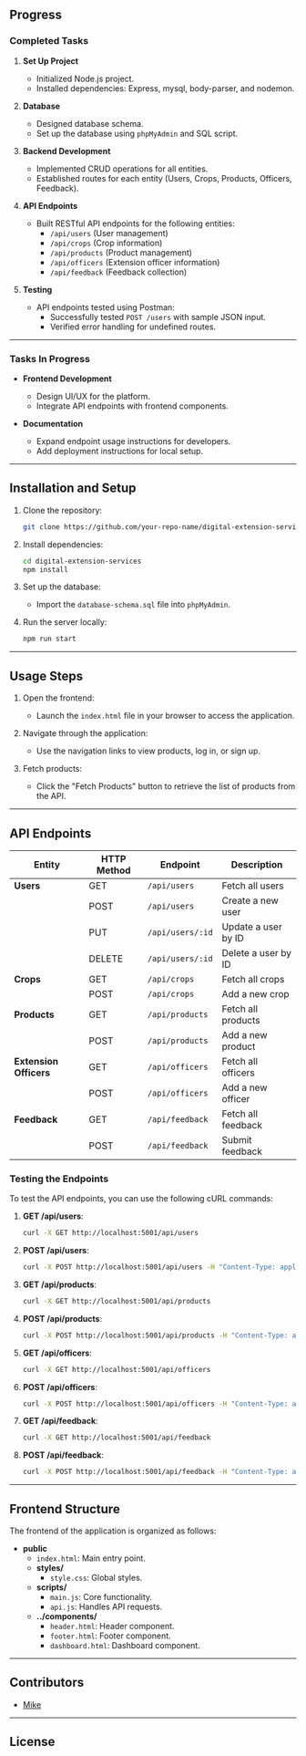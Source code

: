 ## Progress

### Completed Tasks

1. **Set Up Project**
   - Initialized Node.js project.
   - Installed dependencies: Express, mysql, body-parser, and nodemon.

2. **Database**
   - Designed database schema.
   - Set up the database using `phpMyAdmin` and SQL script.

3. **Backend Development**
   - Implemented CRUD operations for all entities.
   - Established routes for each entity (Users, Crops, Products, Officers, Feedback).

4. **API Endpoints**
   - Built RESTful API endpoints for the following entities:
     - `/api/users` (User management)
     - `/api/crops` (Crop information)
     - `/api/products` (Product management)
     - `/api/officers` (Extension officer information)
     - `/api/feedback` (Feedback collection)

5. **Testing**
   - API endpoints tested using Postman:
     - Successfully tested `POST /users` with sample JSON input.
     - Verified error handling for undefined routes.

---

### Tasks In Progress

- **Frontend Development**
  - Design UI/UX for the platform.
  - Integrate API endpoints with frontend components.

- **Documentation**
  - Expand endpoint usage instructions for developers.
  - Add deployment instructions for local setup.

---

## Installation and Setup

1. Clone the repository:
   ```bash
   git clone https://github.com/your-repo-name/digital-extension-services.git
   ```

2. Install dependencies:
   ```bash
   cd digital-extension-services
   npm install
   ```

3. Set up the database:
   - Import the `database-schema.sql` file into `phpMyAdmin`.

4. Run the server locally:
   ```bash
   npm run start
   ```

---

## Usage Steps

1. Open the frontend:
   - Launch the `index.html` file in your browser to access the application.

2. Navigate through the application:
   - Use the navigation links to view products, log in, or sign up.

3. Fetch products:
   - Click the "Fetch Products" button to retrieve the list of products from the API.

---

## API Endpoints

| Entity              | HTTP Method | Endpoint                   | Description                     |
|---------------------|-------------|----------------------------|---------------------------------|
| **Users**           | GET         | `/api/users`              | Fetch all users                |
|                     | POST        | `/api/users`              | Create a new user              |
|                     | PUT         | `/api/users/:id`          | Update a user by ID            |
|                     | DELETE      | `/api/users/:id`          | Delete a user by ID            |
| **Crops**           | GET         | `/api/crops`              | Fetch all crops                |
|                     | POST        | `/api/crops`              | Add a new crop                 |
| **Products**        | GET         | `/api/products`           | Fetch all products             |
|                     | POST        | `/api/products`           | Add a new product              |
| **Extension Officers** | GET      | `/api/officers`           | Fetch all officers             |
|                     | POST        | `/api/officers`           | Add a new officer              |
| **Feedback**        | GET         | `/api/feedback`           | Fetch all feedback             |
|                     | POST        | `/api/feedback`           | Submit feedback                |

### Testing the Endpoints

To test the API endpoints, you can use the following cURL commands:

1. **GET /api/users**:
   ```sh
   curl -X GET http://localhost:5001/api/users
   ```

2. **POST /api/users**:
   ```sh
   curl -X POST http://localhost:5001/api/users -H "Content-Type: application/json" -d '{"name": "John Doe", "email": "john@example.com", "password": "password123"}'
   ```

3. **GET /api/products**:
   ```sh
   curl -X GET http://localhost:5001/api/products
   ```

4. **POST /api/products**:
   ```sh
   curl -X POST http://localhost:5001/api/products -H "Content-Type: application/json" -d '{"name": "Maize", "description": "Rainy season crop", "price": 100.50}'
   ```

5. **GET /api/officers**:
   ```sh
   curl -X GET http://localhost:5001/api/officers
   ```

6. **POST /api/officers**:
   ```sh
   curl -X POST http://localhost:5001/api/officers -H "Content-Type: application/json" -d '{"name": "Jane Smith", "email": "jane@example.com", "phone": "123-456-7890"}'
   ```

7. **GET /api/feedback**:
   ```sh
   curl -X GET http://localhost:5001/api/feedback
   ```

8. **POST /api/feedback**:
   ```sh
   curl -X POST http://localhost:5001/api/feedback -H "Content-Type: application/json" -d '{"user_id": 1, "message": "Great service!"}'
   ```

---

## Frontend Structure

The frontend of the application is organized as follows:

- **public**
  - `index.html`: Main entry point.
  - **styles/**
    - `style.css`: Global styles.
  - **scripts/**
    - `main.js`: Core functionality.
    - `api.js`: Handles API requests.
  - **../components/**
    - `header.html`: Header component.
    - `footer.html`: Footer component.
    - `dashboard.html`: Dashboard component.

---

## Contributors

- [Mike](https://github.com/your-profile)

---

## License
